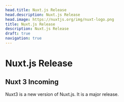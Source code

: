 ```yaml
---
head.title: Nuxt.js Release
head.description: Nuxt.js Release
head.image: https://nuxtjs.org/img/nuxt-logo.png
title: Nuxt.js Release
description: Nuxt.js Release
draft: true
navigation: true
---
```


# Nuxt.js Release

## Nuxt 3 Incoming
Nuxt3 is a new version of Nuxt.js. It is a major release.